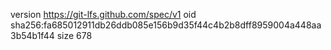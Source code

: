 version https://git-lfs.github.com/spec/v1
oid sha256:fa685012911db26ddb085e156b9d35f44c4b2b8dff8959004a448aa3b54b1f44
size 678
